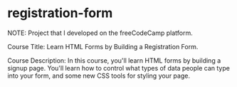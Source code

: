# registration-form

NOTE: Project that I developed on the freeCodeCamp platform.

Course Title: Learn HTML Forms by Building a Registration Form.

Course Description: In this course, you'll learn HTML forms by building a signup page. You'll learn how to control what types of data people can type into your form, and some new CSS tools for styling your page.



